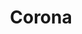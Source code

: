 ---
title: Corona
date: 
draft: false

# descripcion
description : Corona

materials: Plata 925

color: Plateado

dimensions: 1cm x 1cm

code: 02-13-0125

type: "Dijes"

categories: []

price: $4.130,00

price_eftvo: $3.510,00

# Images
# first image will be shown in the product page
images:
  # - image: "images/path_to_image"
  # La ubicacion de las imagenes es imagenes/Dijes/Dijes.Microcubic/02-13-0125-corona
  - image: "./images/dijes/microcubic/02-13-0125-corona_a.JPG"
  - image: "./images/dijes/microcubic/02-13-0125-corona_b.JPG"
---